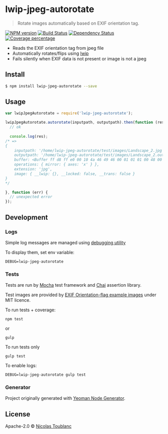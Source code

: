 # lwip-jpeg-autorotate
> Rotate images automatically based on EXIF orientation tag.

[![NPM version][npm-image]][npm-url] [![Build Status][travis-image]][travis-url] [![Dependency Status][daviddm-image]][daviddm-url] [![Coverage percentage][coveralls-image]][coveralls-url]

- Reads the EXIF orientation tag from jpeg file
- Automatically rotates/flips using [lwip](https://github.com/EyalAr/lwip)
- Fails silently when EXIF data is not present or image is not a jpeg

## Install

```sh
$ npm install lwip-jpeg-autorotate --save
```

## Usage

```js
var lwipJpegAutorotate = require('lwip-jpeg-autorotate');

lwipJpegAutorotate.autorotate(inputpath, outputpath).then(function (res) {
  // ok
  
  console.log(res);
/* =>  
{ 
    inputpath: '/home/lwip-jpeg-autorotate/test/images/Landscape_2.jpg',
    outputpath: '/home/lwip-jpeg-autorotate/test/images/Landscape_2.output.jpg',
    buffer: <Buffer ff d8 ff e0 00 10 4a 46 49 46 00 01 01 01 00 48 00 48 00 00 ff e2 07 b8 49 43 43 5f 50 52 4f 46 49 4c 45 00 01 01 00 00 07 a8 61 70 70 6c 02 20 00 00 ... >,
    operations: { mirror: { axes: 'x' } },
    extension: 'jpg',
    image: { __lwip: {}, __locked: false, __trans: false } 
}
*/

}, function (err) {
  // unexpected error
});
```

## Development

### Logs

Simple log messages are managed using [debugging utility](https://github.com/visionmedia/debug)

To display them, set env variable:

`DEBUG=lwip-jpeg-autorotate`

### Tests

Tests are run by [Mocha](http://mochajs.org/) test framework and [Chai](http://chaijs.com/) assertion library.

Test images are provided by [EXIF Orientation-flag example images](https://github.com/recurser/exif-orientation-examples) under MIT licence.

To run tests + coverage:

    npm test
    
or
    
    gulp

To run tests only

    gulp test

To enable logs:

    DEBUG=lwip-jpeg-autorotate gulp test

### Generator

Project originally generated with [Yeoman Node Generator](https://github.com/yeoman/generator-node).

## License

Apache-2.0 © [Nicolas Toublanc]()

[npm-image]: https://badge.fury.io/js/lwip-jpeg-autorotate.svg
[npm-url]: https://npmjs.org/package/lwip-jpeg-autorotate
[travis-image]: https://travis-ci.org/toubiweb/lwip-jpeg-autorotate.svg?branch=master
[travis-url]: https://travis-ci.org/toubiweb/lwip-jpeg-autorotate
[daviddm-image]: https://david-dm.org/toubiweb/lwip-jpeg-autorotate.svg?theme=shields.io
[daviddm-url]: https://david-dm.org/toubiweb/lwip-jpeg-autorotate
[coveralls-image]: https://coveralls.io/repos/toubiweb/lwip-jpeg-autorotate/badge.svg
[coveralls-url]: https://coveralls.io/r/toubiweb/lwip-jpeg-autorotate
